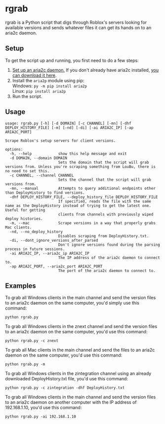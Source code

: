 # rgrab
rgrab is a Python script that digs through Roblox's servers looking for available versions and sends whatever files it can get its hands on to an aria2c daemon.

## Setup
To get the script up and running, you first need to do a few steps:
1. [Set up an aria2c daemon.](https://stackoverflow.com/questions/62101819/how-to-use-aria2c-rpc-server-as-a-daemon) If you don't already have aria2c installed, [you can download it here](https://github.com/aria2/aria2/releases).
2. Install the `aria2p` module using pip:<br>
Windows: `py -m pip install aria2p`<br>
Linux: `pip install aria2p`
3. Run the script.

## Usage
```none
usage: rgrab.py [-h] [-d DOMAIN] [-c CHANNEL] [-mn] [-dhf DEPLOY_HISTORY_FILE] [-m] [-nd] [-di] [-ai ARIA2C_IP] [-ap ARIA2C_PORT]

Scrape Roblox's setup servers for client versions.

options:
  -h, --help            show this help message and exit
  -d DOMAIN, --domain DOMAIN
                        Sets the domain that the script will grab versions from. Unless you're scraping something from LouBu, there is no need to set this.
  -c CHANNEL, --channel CHANNEL
                        Sets the channel that the script will grab versions from.
  -mn, --manual         Attempts to query additional endpoints other than DeployHistory to find versions.
  -dhf DEPLOY_HISTORY_FILE, --deploy_history_file DEPLOY_HISTORY_FILE
                        If specified, reads the file with the same name as the DeployHistory instead of trying to get the latest one. Useful for getting
                        clients from channels with previously wiped deploy histories.
  -m, --mac             Scrape versions in a way that properly grabs Mac clients.
  -nd, --no_deploy_history
                        Disables scraping from DeployHistory.txt.
  -di, --dont_ignore_versions_after_parsed
                        Don't ignore versions found during the parsing process in future sessions.
  -ai ARIA2C_IP, --aria2c_ip ARIA2C_IP
                        The IP address of the aria2c daemon to connect to.
  -ap ARIA2C_PORT, --aria2c_port ARIA2C_PORT
                        The port of the aria2c daemon to connect to.
```


## Examples
To grab all Windows clients in the main channel and send the version files to an aria2c daemon on the same computer, you'd simply use this command:
```none
python rgrab.py
```

To grab all Windows clients in the znext channel and send the version files to an aria2c daemon on the same computer, you'd use this command:
```none
python rgrab.py -c znext
```

To grab all Mac clients in the main channel and send the files to an aria2c daemon on the same computer, you'd use this command:
```none
python rgrab.py -m
```

To grab all Windows clients in the zintegration channel using an already downloaded DeployHistory.txt file, you'd use this command:
```none
python rgrab.py -c zintegration -dhf DeployHistory.txt
```


To grab all Windows clients in the main channel and send the version files to an aria2c daemon on another computer with the IP address of 192.168.1.10, you'd use this command:
```none
python rgrab.py -ai 192.168.1.10
```
